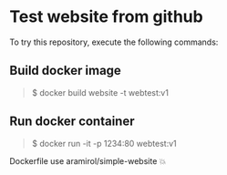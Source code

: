 # Test website from github

To try this repository, execute the following commands:

## Build docker image

> $ docker build website -t webtest:v1

## Run docker container

> $ docker run -it -p 1234:80 webtest:v1

Dockerfile use aramirol/simple-website :collision:

